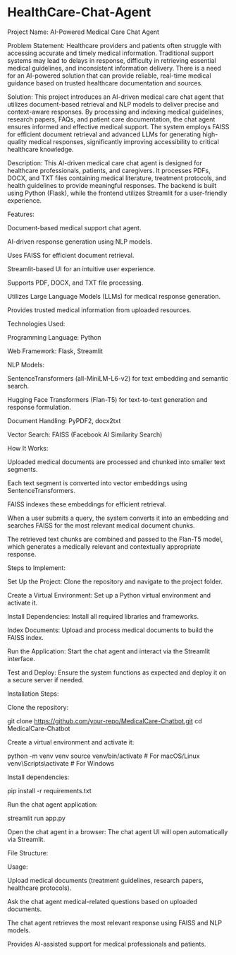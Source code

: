 # HealthCare-Chat-Agent
Project Name: AI-Powered Medical Care Chat Agent

Problem Statement:
Healthcare providers and patients often struggle with accessing accurate and timely medical information. Traditional support systems may lead to delays in response, difficulty in retrieving essential medical guidelines, and inconsistent information delivery. There is a need for an AI-powered solution that can provide reliable, real-time medical guidance based on trusted healthcare documentation and sources.

Solution:
This project introduces an AI-driven medical care chat agent that utilizes document-based retrieval and NLP models to deliver precise and context-aware responses. By processing and indexing medical guidelines, research papers, FAQs, and patient care documentation, the chat agent ensures informed and effective medical support. The system employs FAISS for efficient document retrieval and advanced LLMs for generating high-quality medical responses, significantly improving accessibility to critical healthcare knowledge.

Description:
This AI-driven medical care chat agent is designed for healthcare professionals, patients, and caregivers. It processes PDFs, DOCX, and TXT files containing medical literature, treatment protocols, and health guidelines to provide meaningful responses. The backend is built using Python (Flask), while the frontend utilizes Streamlit for a user-friendly experience.

Features:

Document-based medical support chat agent.

AI-driven response generation using NLP models.

Uses FAISS for efficient document retrieval.

Streamlit-based UI for an intuitive user experience.

Supports PDF, DOCX, and TXT file processing.

Utilizes Large Language Models (LLMs) for medical response generation.

Provides trusted medical information from uploaded resources.

Technologies Used:

Programming Language: Python

Web Framework: Flask, Streamlit

NLP Models:

SentenceTransformers (all-MiniLM-L6-v2) for text embedding and semantic search.

Hugging Face Transformers (Flan-T5) for text-to-text generation and response formulation.

Document Handling: PyPDF2, docx2txt

Vector Search: FAISS (Facebook AI Similarity Search)

How It Works:

Uploaded medical documents are processed and chunked into smaller text segments.

Each text segment is converted into vector embeddings using SentenceTransformers.

FAISS indexes these embeddings for efficient retrieval.

When a user submits a query, the system converts it into an embedding and searches FAISS for the most relevant medical document chunks.

The retrieved text chunks are combined and passed to the Flan-T5 model, which generates a medically relevant and contextually appropriate response.

Steps to Implement:

Set Up the Project: Clone the repository and navigate to the project folder.

Create a Virtual Environment: Set up a Python virtual environment and activate it.

Install Dependencies: Install all required libraries and frameworks.

Index Documents: Upload and process medical documents to build the FAISS index.

Run the Application: Start the chat agent and interact via the Streamlit interface.

Test and Deploy: Ensure the system functions as expected and deploy it on a secure server if needed.

Installation Steps:

Clone the repository:

git clone https://github.com/your-repo/MedicalCare-Chatbot.git
cd MedicalCare-Chatbot

Create a virtual environment and activate it:

python -m venv venv
source venv/bin/activate  # For macOS/Linux
venv\Scripts\activate  # For Windows

Install dependencies:

pip install -r requirements.txt

Run the chat agent application:

streamlit run app.py

Open the chat agent in a browser:
The chat agent UI will open automatically via Streamlit.

File Structure:

Usage:

Upload medical documents (treatment guidelines, research papers, healthcare protocols).

Ask the chat agent medical-related questions based on uploaded documents.

The chat agent retrieves the most relevant response using FAISS and NLP models.

Provides AI-assisted support for medical professionals and patients.
